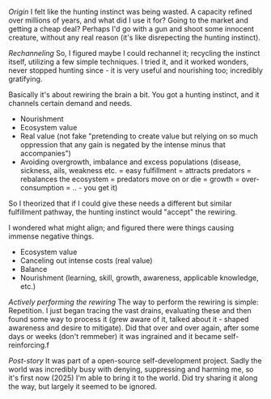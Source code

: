 *Origin*
I felt like the hunting instinct was being wasted. A capacity refined over millions of years, and what did I use it for? Going to the market and getting a cheap deal? 
Perhaps I'd go with a gun and shoot some innocent creature, without any real reason (it's like disrepecting the hunting instinct).

*Rechanneling*
So, I figured maybe I could rechannel it; recycling the instinct itself, utilizing a few simple techniques.
I tried it, and it worked wonders, never stopped hunting since - it is very useful and nourishing too; incredibly gratifying.

Basically it's about rewiring the brain a bit. You got a hunting instinct, and it channels certain demand and needs. 
- Nourishment
- Ecosystem value
- Real value (not fake "pretending to create value but relying on so much oppression that any gain is negated by the intense minus that accompanies")
- Avoiding overgrowth, imbalance and excess populations (disease, sickness, ails, weakness etc. = easy fulfillment = attracts predators = rebalances the ecosystem = predators move on or die = growth = over-consumption = .. - you get it) 

So I theorized that if I could give these needs a different but similar fulfillment pathway, the hunting instinct would "accept" the rewiring.

I wondered what might align; and figured there were things causing immense negative things.
- Ecosystem value
- Canceling out intense costs (real value)
- Balance
- Nourishment (learning, skill, growth, awareness, applicable knowledge, etc.)

*Actively performing the rewiring*
The way to perform the rewiring is simple: Repetition.
I just began tracing the vast drains, evaluating these and then found some way to process it (grew aware of it, talked about it - shaped awareness and desire to mitigate). 
Did that over and over again, after some days or weeks (don't remmeber) it was ingrained and it became self-reinforcing.f

*Post-story*
It was part of a open-source self-development project. 
Sadly the world was incredibly busy with denying, suppressing and harming me, so it's first now (2025) I'm able to bring it to the world.
Did try sharing it along the way, but largely it seemed to be ignored.
